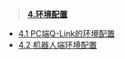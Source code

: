 > [**4.环境配置**](https://github.com/frank202020/Group-Control/blob/master/part4/README.md)

* [4.1 PC端Q-Link的环境配置](https://frank202020.gitbooks.io/group-control/content/part4/4.1.html)
* [4.2 机器人端环境配置](https://frank202020.gitbooks.io/group-control/content/part4/4.2.html)



